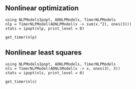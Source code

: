 ## Nonlinear optimization

```@example ex1
using NLPModelsIpopt, ADNLPModels, TimerNLPModels
nlp = TimerNLPModel(ADNLPModel(x -> sum(x.^2), ones(3)))
stats = ipopt(nlp, print_level = 0)
```

```@example ex1
get_timer(nlp)
```

## Nonlinear least squares

```@example ex2
using NLPModelsIpopt, ADNLPModels, TimerNLPModels
nls = TimerNLPModel(ADNLSModel(x -> x, ones(3), 3))
stats = ipopt(nls, print_level = 0)
```

```@example ex2
get_timer(nls)
```
